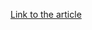[Link to the article](https://docs.github.com/en/webhooks-and-events/webhooks/receiving-webhooks-with-the-github-cli)
